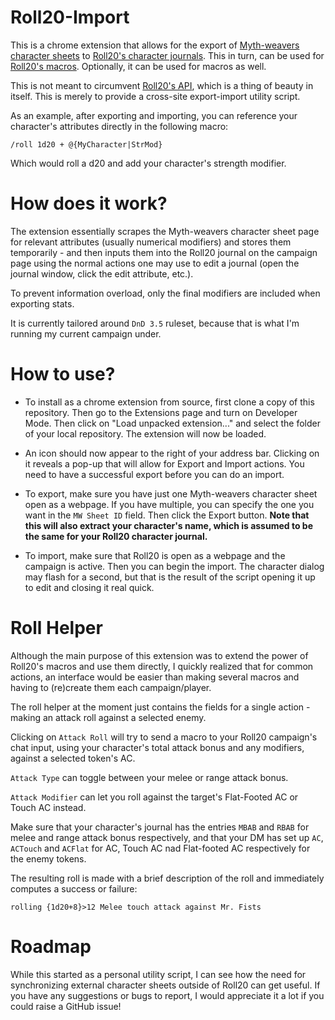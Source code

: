 Roll20-Import
=============

This is a chrome extension that allows for the export of [Myth-weavers character sheets][1] to [Roll20's character journals][2]. This in turn, can be used for [Roll20's macros][3]. Optionally, it can be used for macros as well.

This is not meant to circumvent [Roll20's API][4], which is a thing of beauty in itself. This is merely to provide a cross-site export-import utility script.

As an example, after exporting and importing, you can reference your character's attributes directly in the following macro:

    /roll 1d20 + @{MyCharacter|StrMod}

Which would roll a d20 and add your character's strength modifier.

How does it work?
=================

The extension essentially scrapes the Myth-weavers character sheet page for relevant attributes (usually numerical modifiers) and stores them temporarily - and then inputs them into the Roll20 journal on the campaign page using the normal actions one may use to edit a journal (open the journal window, click the edit attribute, etc.). 

To prevent information overload, only the final modifiers are included when exporting stats.

It is currently tailored around `DnD 3.5` ruleset, because that is what I'm running my current campaign under.

How to use?
===========

 - To install as a chrome extension from source, first clone a copy of this repository. Then go to the Extensions page and turn on Developer Mode. Then click on "Load unpacked extension..." and select the folder of your local repository. The extension will now be loaded.

 - An icon should now appear to the right of your address bar. Clicking on it reveals a pop-up that will allow for Export and Import actions. You need to have a successful export before you can do an import.

 - To export, make sure you have just one Myth-weavers character sheet open as a webpage. If you have multiple, you can specify the one you want in the `MW Sheet ID` field. Then click the Export button. **Note that this will also extract your character's name, which is assumed to be the same for your Roll20 character journal.**

 - To import, make sure that Roll20 is open as a webpage and the campaign is active. Then you can begin the import. The character dialog may flash for a second, but that is the result of the script opening it up to edit and closing it real quick.

Roll Helper
===========

Although the main purpose of this extension was to extend the power of Roll20's macros and use them directly, I quickly realized that for common actions, an interface would be easier than making several macros and having to (re)create them each campaign/player.

The roll helper at the moment just contains the fields for a single action - making an attack roll against a selected enemy.

Clicking on `Attack Roll` will try to send a macro to your Roll20 campaign's chat input, using your character's total attack bonus and any modifiers, against a selected token's AC.

`Attack Type` can toggle between your melee or range attack bonus.

`Attack Modifier` can let you roll against the target's Flat-Footed AC or Touch AC instead.

 Make sure that your character's journal has the entries `MBAB` and `RBAB` for melee and range attack bonus respectively, and that your DM has set up `AC`, `ACTouch` and `ACFlat` for AC, Touch AC nad Flat-footed AC respectively for the enemy tokens.

The resulting roll is made with a brief description of the roll and immediately computes a success or failure:

    rolling {1d20+8}>12 Melee touch attack against Mr. Fists

Roadmap
=======

While this started as a personal utility script, I can see how the need for synchronizing external character sheets outside of Roll20 can get useful. If you have any suggestions or bugs to report, I would appreciate it a lot if you could raise a GitHub issue!

  [1]:http://www.myth-weavers.com/sheetindex.php
  [2]:https://wiki.roll20.net/Journal
  [3]:http://help.roll20.net/macros/
  [4]:https://wiki.roll20.net/API:Introduction